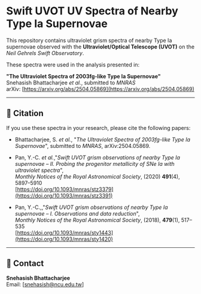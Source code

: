 # Swift UVOT UV Spectra of Nearby Type Ia Supernovae

This repository contains ultraviolet grism spectra of nearby Type Ia supernovae observed with the **Ultraviolet/Optical Telescope (UVOT)** on the *Neil Gehrels Swift Observatory*.

These spectra were used in the analysis presented in:

**"The Ultraviolet Spectra of 2003fg-like Type Ia Supernovae"**  
Snehasish Bhattacharjee *et al.*, submitted to *MNRAS*  
arXiv: [https://arxiv.org/abs/2504.05869](https://arxiv.org/abs/2504.05869)

---

## 📜 Citation

If you use these spectra in your research, please cite the following papers:

- Bhattacharjee, S. *et al.*, "*The Ultraviolet Spectra of 2003fg-like Type Ia Supernovae*", submitted to *MNRAS*, arXiv:2504.05869.
 
- Pan, Y.-C. *et al.*,"*Swift UVOT grism observations of nearby Type Ia supernovae – II. Probing the progenitor metallicity of SNe Ia with ultraviolet spectra*",  
  *Monthly Notices of the Royal Astronomical Society*, (2020) **491**(4), 5897–5910  
  [https://doi.org/10.1093/mnras/stz3379](https://doi.org/10.1093/mnras/stz3391)

- Pan, Y.-C.,,"*Swift UVOT grism observations of nearby Type Ia supernovae – I. Observations and data reduction*",  
  *Monthly Notices of the Royal Astronomical Society*, (2018), **479**(1), 517–535  
  [https://doi.org/10.1093/mnras/sty1443](https://doi.org/10.1093/mnras/sty1420)
  
---

## 📧 Contact

**Snehasish Bhattacharjee**  
Email: [snehasish@ncu.edu.tw]
